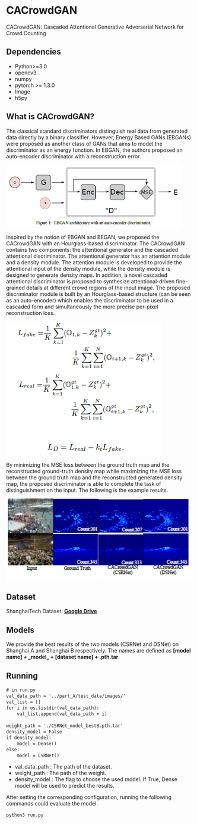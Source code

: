 # CACrowdGAN
CACrowdGAN: Cascaded Attentional Generative Adversarial Network for Crowd Counting


## Dependencies

- Python>=3.0
- opencv3
- numpy
- pytorch >= 1.3.0
- Image
- h5py
## What is CACrowdGAN?
The classical standard discriminators distinguish real data from generated data directly by a binary classifier. However,
Energy Based GANs (EBGANs) were proposed as another class of GANs that aims to model the discriminator as an energy function. In EBGAN, the authors  proposed an auto-encoder discriminator with a reconstruction error.

![image](https://github.com/zhuaichun/CACrowdGAN/blob/main/BEGAN.jpg)

Inspired by the notion of EBGAN and BEGAN, we proposed the CACrowdGAN with an Hourglass-based discriminator.
The CACrowdGAN contains two components: the attentional generator and the cascaded attentional discriminator. The attentional generator has an attention module and a density
module. The attention module is developed to provide the attentional input of the density module, while the density module is designed to generate density maps. In addition,
a novel cascaded attentional discriminator is proposed to synthesize attentional-driven fine-grained details at different crowd regions of the input image. The proposed discriminator module is built by an Hourglass-based structure (can be seen as an auto-encoder) which enables the discriminator to be used in a cascaded form and simultaneously the more precise per-pixel reconstruction loss. 

![image](https://github.com/zhuaichun/CACrowdGAN/blob/main/Loss.png)

By minimizing the MSE loss between the ground truth map
and the reconstructed ground-truth density map while maximizing the MSE loss between the
ground truth map and the reconstructed generated density map, the proposed discriminator is able to
complete the task of distinguishment on the input. The following is the example results.

<img src="https://github.com/zhuaichun/CACrowdGAN/blob/main/Examples.jpg" width="500" height="220" /><br/>

## Dataset
ShanghaiTech Dataset: [**Google Drive**](https://drive.google.com/open?id=16dhJn7k4FWVwByRsQAEpl9lwjuV03jVI)


##  Models
We provide the best results of the two models (CSRNet and DSNet) on Shanghai A and Shanghai B respectively. The names are defined as **[model name] + \_model\_ + [dataset name] + .pth.tar**.


## Running
```
# in run.py
val_data_path = '../part_A/test_data/images/'
val_list = []
for i in os.listdir(val_data_path):
    val_list.append(val_data_path + i)

weight_path = './CSRNet_model_bestB.pth.tar'
density_model = False
if density_model:
    model = Dense()
else:
    model = CSRNet()
```
- val_data_path : The path of the dataset.
- weight_path   : The path of the weight.
- density_model : The flag to choose the used model. If True, Dense model will be used to predict the results.

After setting the corresponding configuration, running the following commands could evaluate the model.
```
python3 run.py
```


